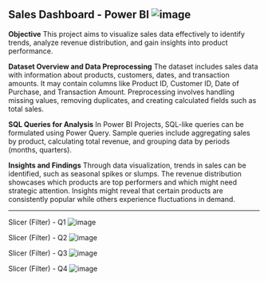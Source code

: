 Sales Dashboard - Power BI
![image](https://github.com/user-attachments/assets/52710834-33d0-49fc-a626-d59aa70648e6)
------------------------------------------------------------------------------------------------------------------------------------------

**Objective**
This project aims to visualize sales data effectively to identify trends, analyze revenue distribution, and gain insights into product performance.

**Dataset Overview and Data Preprocessing**
The dataset includes sales data with information about products, customers, dates, and transaction amounts. It may contain columns like Product ID, Customer ID, Date of Purchase, and Transaction Amount. Preprocessing involves handling missing values, removing duplicates, and creating calculated fields such as total sales.

**SQL Queries for Analysis**
In Power BI Projects, SQL-like queries can be formulated using Power Query. Sample queries include aggregating sales by product, calculating total revenue, and grouping data by periods (months, quarters).

**Insights and Findings**
Through data visualization, trends in sales can be identified, such as seasonal spikes or slumps. The revenue distribution showcases which products are top performers and which might need strategic attention. Insights might reveal that certain products are consistently popular while others experience fluctuations in demand.

------------------------------------------------------------------------------------------------------------------------------------------
Slicer (Filter) - Q1
![image](https://github.com/user-attachments/assets/85055c69-13ad-4f72-89d7-e1f6a8cca704)

Slicer (Filter) - Q2
![image](https://github.com/user-attachments/assets/4892d498-b25e-409d-a0cb-81f9536c3f7d)

Slicer (Filter) - Q3
![image](https://github.com/user-attachments/assets/568814a8-6fa4-4c1d-8a57-aa467434c586)

Slicer (Filter) - Q4
![image](https://github.com/user-attachments/assets/dfba9d51-472f-4554-b5a4-cbc4ee559d09)
